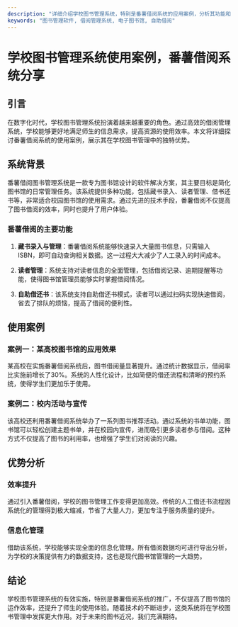 ```yaml
---
description: "详细介绍学校图书管理系统，特别是番薯借阅系统的应用案例，分析其功能和优势。"
keywords: "图书管理软件, 借阅管理系统, 电子图书馆, 自助借阅"
---
```

# 学校图书管理系统使用案例，番薯借阅系统分享

## 引言

在数字化时代，学校图书管理系统扮演着越来越重要的角色。通过高效的借阅管理系统，学校能够更好地满足师生的信息需求，提高资源的使用效率。本文将详细探讨番薯借阅系统的使用案例，展示其在学校图书管理中的独特优势。

## 系统背景

番薯借阅图书管理系统是一款专为图书馆设计的软件解决方案，其主要目标是简化图书馆的日常管理任务。该系统提供多种功能，包括藏书录入、读者管理、借书还书等，非常适合校园图书馆的使用需求。通过先进的技术手段，番薯借阅不仅提高了图书借阅的效率，同时也提升了用户体验。

### 番薯借阅的主要功能

1. **藏书录入与管理**：番薯借阅系统能够快速录入大量图书信息，只需输入ISBN，即可自动查询相关数据。这一过程大大减少了人工录入的时间成本。
   
2. **读者管理**：系统支持对读者信息的全面管理，包括借阅记录、逾期提醒等功能，使得图书馆管理员能够实时掌握借阅情况。

3. **自助借还书**：该系统支持自助借还书模式，读者可以通过扫码实现快速借阅，省去了排队的烦恼，提高了借阅的便利性。

## 使用案例

### 案例一：某高校图书馆的应用效果

某高校在实施番薯借阅系统后，图书借阅量显著提升。通过统计数据显示，借阅率比实施前增长了30%。系统的人性化设计，比如简便的借还流程和清晰的预约系统，使得学生们更加乐于使用。

### 案例二：校内活动与宣传

该高校还利用番薯借阅系统举办了一系列图书推荐活动。通过系统的书单功能，图书馆可以轻松创建主题书单，并在校园内宣传，进而吸引更多读者参与借阅。这种方式不仅提高了图书的利用率，也增强了学生们对阅读的兴趣。

## 优势分析

### 效率提升

通过引入番薯借阅，学校的图书管理工作变得更加高效。传统的人工借还书流程因系统化的管理得到极大缩减，节省了大量人力，更加专注于服务质量的提升。

### 信息化管理

借助该系统，学校能够实现全面的信息化管理。所有借阅数据均可进行导出分析，为学校的决策提供有力的数据支持，这也是现代图书馆管理的一大趋势。

## 结论

学校图书管理系统的有效实施，特别是番薯借阅系统的推广，不仅提高了图书馆的运作效率，还提升了师生的使用体验。随着技术的不断进步，这类系统将在学校图书管理中发挥更大作用。对于未来的图书近况，我们充满期待。
